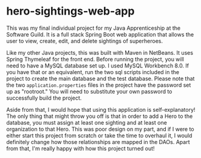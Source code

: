 # hero-sightings-web-app

This was my final individual project for my Java Apprenticeship at the Software Guild. It is a full stack Spring Boot web
application that allows the user to view, create, edit, and delete sightings of superheroes.

Like my other Java projects, this was built with Maven in NetBeans. It uses Spring Thymeleaf for the front end. Before running
the project, you will need to have a MySQL database set up. I used MySQL Workbench 8.0. If you have that or an equivalent,
run the two sql scripts included in the project to create the main database and the test database. Please note that the two
```application.properties``` files in the project have the password set up as "rootroot." You will need to substitute your
own password to successfully build the project.

Aside from that, I would hope that using this application is self-explanatory! The only thing that might throw you off is 
that in order to add a Hero to the database, you must assign at least one sighting and at least one organization to that Hero.
This was poor design on my part, and if I were to either start this project from scratch or take the time to overhaul it,
I would definitely change how those relationships are mapped in the DAOs. Apart from that, I'm really happy with how
this project turned out!
